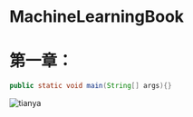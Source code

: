 # MachineLearningBook
# 第一章：
```Java
public static void main(String[] args){}
```
![tianya](http://www.baidu.com/img/bdlogo.gif "tianyalogo")  
